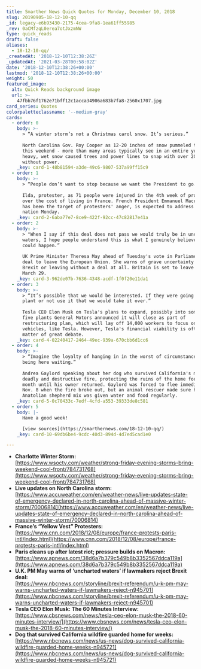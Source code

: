 ```yaml
---
title: Smarther News Quick Quotes for Monday, December 10, 2018
slug: 20190905-18-12-10-qq
_id: legacy-e6b93430-2175-4cea-9fa8-1ea61ff55985
_rev: 0aCMfzqL0erea7otJxzmNW
type: quick_reads
draft: false
aliases:
  - 18-12-10-qq/
_createdAt: '2018-12-10T12:38:26Z'
_updatedAt: '2021-03-28T00:58:02Z'
date: '2018-12-10T12:38:26+00:00'
lastmod: '2018-12-10T12:38:26+00:00'
weight: 50
featured_image:
  alt: Quick Reads background image
  url: >-
    47fbb76f1762e71bff12c1acca34906a683b7fa8-2560x1707.jpg
card_series: Quotes
colorpaletteclassname: '--medium-gray'
cards:
  - order: 0
    body: >-
      > “A winter storm’s not a Christmas carol snow. It’s serious.”  
        
      North Carolina Gov. Roy Cooper as 12-20 inches of snow pummeled the state
      this weekend - more than many areas typically see in an entire year. The
      heavy, wet snow caused trees and power lines to snap with over 200,000
      without power.
    _key: card-1-48b81594-a3de-49c6-9807-537a99ff15c9
  - order: 1
    body: >-
      > “People don’t want to stop because we want the President to go.”  
        
      Ilda, protester, as 71 people were injured in the 4th week of protests
      over the cost of living in France. French President Emmanuel Macron, who
      has been the target of protesters' anger, is expected to address the
      nation Monday.
    _key: card-2-6aba77e7-8ce9-422f-92cc-47c82817e41a
  - order: 2
    body: >-
      > "When I say if this deal does not pass we would truly be in uncharted
      waters, I hope people understand this is what I genuinely believe and fear
      could happen.”  
        
      UK Prime Minister Theresa May ahead of Tuesday's vote in Parliament on a
      deal to leave the European Union. She warns of grave uncertainty if no
      Brexit or leaving without a deal at all. Britain is set to leave the EU
      March 29.
    _key: card-3-962de07b-7636-4348-acdf-1f0f20e11da1
  - order: 3
    body: >-
      > “It’s possible that we would be interested. If they were going to sell a
      plant or not use it that we would take it over.”  
        
      Tesla CEO Elon Musk on Tesla's plans to expand, possibly into some of the
      five plants General Motors announced it will close as part of
      restructuring plan, which will lay off 14,000 workers to focus on electric
      vehicles, like Tesla. However, Tesla's financial viability is often a
      matter of great debate.
    _key: card-4-02240417-2464-49ec-939a-670cbb6d1cc6
  - order: 4
    body: >-
      > “Imagine the loyalty of hanging in in the worst of circumstances and
      being here waiting.”  
        
      Andrea Gaylord speaking about her dog who survived California's most
      deadly and destructive fire, protecting the ruins of the home for nearly a
      month until his owner returned. Gaylord was forced to flee immediately on
      Nov. 8 when the fire broke out, but an animal rescuer made sure her male
      Anatolian shepherd mix was given water and food regularly.
    _key: card-5-0c70433c-7edf-4cfd-a553-39333de8c581
  - order: 5
    body: |-
      Have a good week!

      [view sources](https://smarthernews.com/18-12-10-qq/)
    _key: card-10-69db6be4-9cdc-40d3-894d-4d7ed5cad1e0

---
```

* **Charlotte Winter Storm:**  
[https://www.wsoctv.com/weather/strong-friday-evening-storms-bring-weekend-cool-front/784731768](https://www.wsoctv.com/weather/strong-friday-evening-storms-bring-weekend-cool-front/784731768)
* **Live updates on North Carolina storm:**  
[https://www.accuweather.com/en/weather-news/live-updates-state-of-emergency-declared-in-north-carolina-ahead-of-massive-winter-storm/70006814](https://www.accuweather.com/en/weather-news/live-updates-state-of-emergency-declared-in-north-carolina-ahead-of-massive-winter-storm/70006814)
* **France’s “Yellow Vest” Protesters:**  
[https://www.cnn.com/2018/12/08/europe/france-protests-paris-intl/index.html](https://www.cnn.com/2018/12/08/europe/france-protests-paris-intl/index.html)
* **Paris cleans up after latest riot; pressure builds on Macron:**  
[https://www.apnews.com/38d6a7b379c549b8b3352567ddca119a](https://www.apnews.com/38d6a7b379c549b8b3352567ddca119a)
* **U.K. PM May warns of ‘uncharted waters’ if lawmakers reject Brexit deal:**  
[https://www.nbcnews.com/storyline/brexit-referendum/u-k-pm-may-warns-uncharted-waters-if-lawmakers-reject-n945701](https://www.nbcnews.com/storyline/brexit-referendum/u-k-pm-may-warns-uncharted-waters-if-lawmakers-reject-n945701)
* **Tesla CEO Elon Musk: The 60 Minutes Interview:**  
[https://www.cbsnews.com/news/tesla-ceo-elon-musk-the-2018-60-minutes-interview/](https://www.cbsnews.com/news/tesla-ceo-elon-musk-the-2018-60-minutes-interview/)
* **Dog that survived California wildfire guarded home for weeks:**  
[https://www.nbcnews.com/news/us-news/dog-survived-california-wildfire-guarded-home-weeks-n945721](https://www.nbcnews.com/news/us-news/dog-survived-california-wildfire-guarded-home-weeks-n945721)